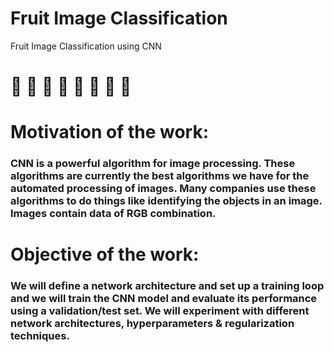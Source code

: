 # Fruit Image Classification
Fruit Image Classification using CNN


# :apple: :lemon: :cherries: :pear: :pineapple: :watermelon: :strawberry: :banana:

# Motivation of the work:
### CNN is a powerful algorithm for image processing. These algorithms are currently the best algorithms we have for the automated processing of images. Many companies use these algorithms to do things like identifying the objects in an image. Images contain data of RGB combination.

# Objective of the work:
### We will define a network architecture and set up a training loop and we will train the CNN model and evaluate its performance using a validation/test set. We will experiment with different network architectures, hyperparameters & regularization techniques.
